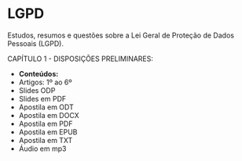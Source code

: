 # LGPD
Estudos, resumos e questões sobre a Lei Geral de Proteção de Dados Pessoais (LGPD).

CAPÍTULO 1 - DISPOSIÇÕES PRELIMINARES:
<ul>
  <li><strong>Conteúdos:</strong></li>
  <li>Artigos: 1º ao 6º</li>
  <li>Slides ODP</li>
  <li>Slides em PDF</li>
  <li>Apostila em ODT</li>
  <li>Apostila em DOCX</li>
  <li>Apostila em PDF</li>
  <li>Apostila em EPUB</li>
  <li>Apostila em TXT</li>
  <li>Áudio em mp3</li>
</ul>
